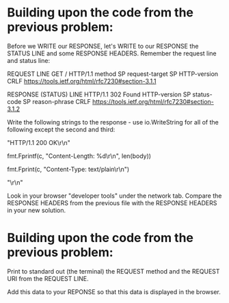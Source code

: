 # Building upon the code from the previous problem:

Before we WRITE our RESPONSE, let's WRITE to our RESPONSE the STATUS LINE and some RESPONSE HEADERS. Remember the request line and status line:

REQUEST LINE
GET / HTTP/1.1
method SP request-target SP HTTP-version CRLF
https://tools.ietf.org/html/rfc7230#section-3.1.1

RESPONSE (STATUS) LINE
HTTP/1.1 302 Found
HTTP-version SP status-code SP reason-phrase CRLF
https://tools.ietf.org/html/rfc7230#section-3.1.2

Write the following strings to the response - use io.WriteString for all of the following except the second and third:

"HTTP/1.1 200 OK\r\n"

fmt.Fprintf(c, "Content-Length: %d\r\n", len(body))

fmt.Fprint(c, "Content-Type: text/plain\r\n")

"\r\n"

Look in your browser "developer tools" under the network tab. Compare the RESPONSE HEADERS from the previous file with the RESPONSE HEADERS in your new solution.

# Building upon the code from the previous problem:

Print to standard out (the terminal) the REQUEST method and the REQUEST URI from the REQUEST LINE.

Add this data to your REPONSE so that this data is displayed in the browser.